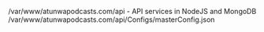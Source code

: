 /var/www/atunwapodcasts.com/api - API services in NodeJS and MongoDB
/var/www/atunwapodcasts.com/api/Configs/masterConfig.json
